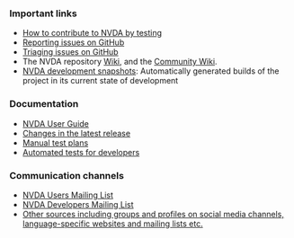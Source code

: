 ### Important links
* [How to contribute to NVDA by testing](./contributing.md)
* [Reporting issues on GitHub](../issues/readme.md)
* [Triaging issues on GitHub](../issues/triage.md)
* The NVDA repository [Wiki](https://github.com/nvaccess/nvda/wiki), and the [Community Wiki](https://github.com/nvaccess/nvda-community/wiki).
* [NVDA development snapshots](https://www.nvaccess.org/files/nvda/snapshots/): Automatically generated builds of the project in its current state of development

### Documentation
* [NVDA User Guide](https://www.nvaccess.org/files/nvda/documentation/userGuide.html)
* [Changes in the latest release](https://www.nvaccess.org/files/nvda/documentation/changes.html)
* [Manual test plans](../../tests/manual/README.md)
* [Automated tests for developers](./automated.md)

### Communication channels
* [NVDA Users Mailing List](https://nvda.groups.io/g/nvda)
* [NVDA Developers Mailing List](https://groups.io/g/nvda-devel)
* [Other sources including groups and profiles on social media channels, language-specific websites and mailing lists etc.](https://github.com/nvaccess/nvda-community/wiki/Connect)
